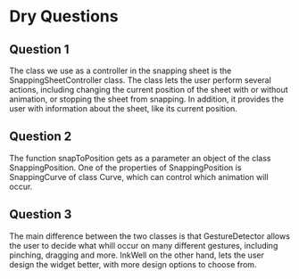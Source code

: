 # Dry Questions
## Question 1
The class we use as a controller in the snapping sheet is the SnappingSheetController class. The class lets the user perform several actions, including changing the current position of the sheet with or without animation, or stopping the sheet from snapping. In addition, it provides the user with information about the sheet, like its current position.

## Question 2
The function snapToPosition gets as a parameter an object of the class SnappingPosition. One of the properties of SnappingPosition is SnappingCurve of class Curve, which can control which animation will occur.

## Question 3
The main difference between the two classes is that GestureDetector allows the user to decide what whill occur on many different gestures, including pinching, dragging and more. InkWell on the other hand, lets the user design the widget better, with more design options to choose from.

